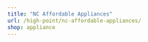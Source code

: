```yaml
---
title: "NC Affordable Appliances"
url: /high-point/nc-affordable-appliances/
shop: appliance
---
```

